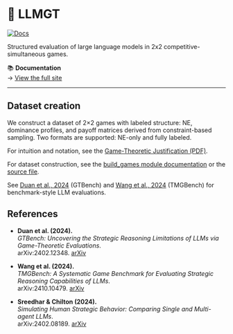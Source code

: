 # 🧠 LLMGT

[![Docs](https://img.shields.io/badge/docs-live-blue?style=flat-square)](https://avgjoe-cpu.github.io/LLMGT/)

Structured evaluation of large language models in 2x2 competitive-simultaneous games.


📚 **Documentation**  
→ [View the full site](https://avgjoe-cpu.github.io/LLMGT/)

--- 

## Dataset creation

We construct a dataset of 2×2 games with labeled structure: NE, dominance profiles, and payoff matrices derived from constraint-based sampling.
Two formats are supported: NE-only and fully labeled.

For intuition and notation, see the [Game-Theoretic Justification (PDF)](https://avgjoe-cpu.github.io/LLMGT/games_intuition.pdf).

For dataset construction, see the [build_games module documentation](https://avgjoe-cpu.github.io/LLMGT/game_build/)
or the [source file](src/llmgt/data/build_games.py).





See [Duan et al., 2024](#-references) (GTBench) and [Wang et al., 2024](#-references) (TMGBench) for benchmark-style LLM evaluations.



## References
- **Duan et al. (2024).**  
  *GTBench: Uncovering the Strategic Reasoning Limitations of LLMs via Game-Theoretic Evaluations*.  
  arXiv:2402.12348. [arXiv](https://arxiv.org/abs/2402.12348)

- **Wang et al. (2024).**  
  *TMGBench: A Systematic Game Benchmark for Evaluating Strategic Reasoning Capabilities of LLMs*.  
  arXiv:2410.10479. [arXiv](https://arxiv.org/abs/2410.10479)

- **Sreedhar & Chilton (2024).**  
  *Simulating Human Strategic Behavior: Comparing Single and Multi-agent LLMs*.  
  arXiv:2402.08189. [arXiv](https://arxiv.org/abs/2402.08189)
